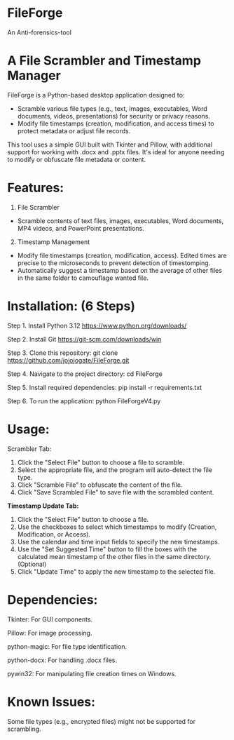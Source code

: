 # FileForge 
An Anti-forensics-tool


# A File Scrambler and Timestamp Manager

FileForge is a Python-based desktop application designed to:
- Scramble various file types (e.g., text, images, executables, Word documents, videos, presentations) for security or privacy reasons.
- Modify file timestamps (creation, modification, and access times) to protect metadata or adjust file records. 

This tool uses a simple GUI built with Tkinter and Pillow, with additional support for working with .docx and .pptx files. It's ideal for anyone needing to modify or obfuscate file metadata or content.

# Features:
1. File Scrambler
- Scramble contents of text files, images, executables, Word documents, MP4 videos, and PowerPoint presentations.
2. Timestamp Management
- Modify file timestamps (creation, modification, access). Edited times are precise to the microseconds to prevent detection of timestomping.
- Automatically suggest a timestamp based on the average of other files in the same folder to camouflage wanted file.

# Installation: (6 Steps)

Step 1. Install  Python 3.12 https://www.python.org/downloads/

Step 2. Install Git https://git-scm.com/downloads/win

Step 3. Clone this repository: git clone https://github.com/jojojogate/FileForge.git

Step 4. Navigate to the project directory: cd FileForge

Step 5. Install required dependencies: pip install -r requirements.txt

Step 6. To run the application: python FileForgeV4.py

# Usage:

Scrambler Tab:
1. Click the "Select File" button to choose a file to scramble.
2. Select the appropriate file, and the program will auto-detect the file type.
3. Click "Scramble File" to obfuscate the content of the file.
4. Click "Save Scrambled File" to save file with the scrambled content.

   
**Timestamp Update Tab:**
1. Click the "Select File" button to choose a file.
2. Use the checkboxes to select which timestamps to modify (Creation, Modification, or Access).
3. Use the calendar and time input fields to specify the new timestamps.
4. Use the "Set Suggested Time" button to fill the boxes with the calculated mean timestamp of the other files in the same directory. (Optional)
5. Click "Update Time" to apply the new timestamp to the selected file.


# Dependencies:
Tkinter: For GUI components.

Pillow: For image processing.

python-magic: For file type identification.

python-docx: For handling .docx files.

pywin32: For manipulating file creation times on Windows.

# Known Issues:
Some file types (e.g., encrypted files) might not be supported for scrambling.

